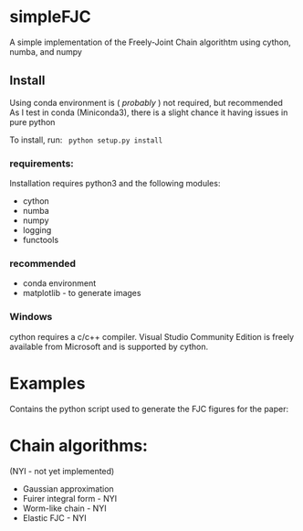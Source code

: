 # simpleFJC

A simple implementation of the Freely-Joint Chain algorithtm
using cython, numba, and numpy

## Install

Using conda environment is ( _probably_ ) not required, but recommended<br>
As I test in conda (Miniconda3), there is a slight chance it having issues in pure python  

To install, run:
<code> python setup.py install </code>


### requirements:

Installation requires python3 and the following modules:

* cython
* numba
* numpy
* logging
* functools

### recommended

* conda environment
* matplotlib - to generate images

### Windows
cython requires a c/c++ compiler. Visual Studio Community Edition is freely available from Microsoft and is supported by cython.

# Examples

Contains the python script used to generate the FJC figures for the paper:


# Chain algorithms:

(NYI - not yet implemented)

* Gaussian approximation
* Fuirer integral form    - NYI
* Worm-like chain         - NYI
* Elastic FJC             - NYI
